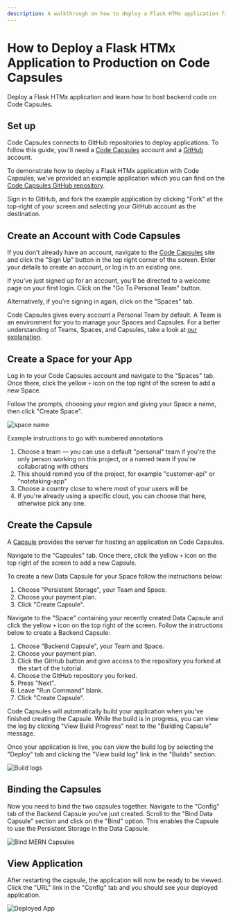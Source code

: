 ```yaml
---
description: A walkthrough on how to deploy a Flask HTMx application from GitHub.
---
```


# How to Deploy a Flask HTMx Application to Production on Code Capsules

Deploy a Flask HTMx application and learn how to host backend code on Code Capsules. 

## Set up

Code Capsules connects to GitHub repositories to deploy applications. To follow this guide, you'll need a [Code Capsules](https://codecapsules.io/) account and a [GitHub](https://github.com/) account.

To demonstrate how to deploy a Flask HTMx application with Code Capsules, we've provided an example application which you can find on the [Code Capsules GitHub repository](https://github.com/codecapsules-io/demo-flask-htmx).

Sign in to GitHub, and fork the example application by clicking "Fork" at the top-right of your screen and selecting your GitHub account as the destination.

## Create an Account with Code Capsules

If you don't already have an account, navigate to the [Code Capsules](https://codecapsules.io/) site and click the "Sign Up" button in the top right corner of the screen. Enter your details to create an account, or log in to an existing one.

If you've just signed up for an account, you'll be directed to a welcome page on your first login. Click on the "Go To Personal Team" button.

Alternatively, if you're signing in again, click on the "Spaces" tab.

Code Capsules gives every account a Personal Team by default. A Team is an environment for you to manage your Spaces and Capsules. For a better understanding of Teams, Spaces, and Capsules, take a look at [our explanation](../../../platform/platform.md).

## Create a Space for your App

Log in to your Code Capsules account and navigate to the "Spaces" tab. Once there, click the yellow `+` icon on the top right of the screen to add a new Space. 

Follow the prompts, choosing your region and giving your Space a name, then click "Create Space".

![space name](../../.gitbook/assets/shared/space-name.png)

Example instructions to go with numbered annotations
1. Choose a team — you can use a default "personal" team if you're the only person working on this project, or a named team if you're collaborating with others
2. This should remind you of the project, for example "customer-api" or "notetaking-app"
3. Choose a country close to where most of your users will be
4. If you're already using a specific cloud, you can choose that here, otherwise pick any one.

## Create the Capsule

A [Capsule](https://codecapsules.io/docs/FAQ/what-is-a-capsule/) provides the server for hosting an application on Code Capsules.

Navigate to the "Capsules" tab. Once there, click the yellow `+` icon on the top right of the screen to add a new Capsule.

To create a new Data Capsule for your Space follow the instructions below:

1. Choose "Persistent Storage", your Team and Space.
2. Choose your payment plan.
3. Click "Create Capsule".

Navigate to the "Space" containing your recently created Data Capsule and click the yellow `+` icon on the top right of the screen. Follow the instructions below to create a Backend Capsule:

1. Choose "Backend Capsule", your Team and Space.
2. Choose your payment plan.
3. Click the GitHub button and give access to the repository you forked at the start of the tutorial.
4. Choose the GitHub repository you forked.
5. Press "Next".
6. Leave "Run Command" blank.
7. Click "Create Capsule".


Code Capsules will automatically build your application when you've finished creating the Capsule. While the build is in progress, you can view the log by clicking "View Build Progress" next to the "Building Capsule" message.

Once your application is live, you can view the build log by selecting the "Deploy" tab and clicking the "View build log" link in the "Builds" section.

![Build logs](../../.gitbook/assets/backend-capsule/backend-capsule-build-logs.png)

## Binding the Capsules

Now you need to bind the two capsules together. Navigate to the "Config" tab of the Backend Capsule you've just created. Scroll to the "Bind Data Capsule" section and click on the "Bind" option. This enables the Capsule to use the Persistent Storage in the Data Capsule. 

![Bind MERN Capsules](../../.gitbook/assets/backend-capsule/deploy/bind-flask-htmx-file-storage.png)

## View Application

After restarting the capsule, the application will now be ready to be viewed. Click the "URL" link in the "Config" tab and you should see your deployed application.

![Deployed App](../../.gitbook/assets/backend-capsule/deploy/flask-htmx.png)
